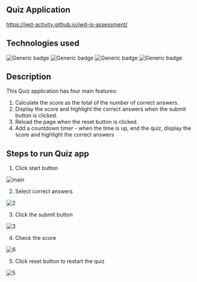 ## Quiz Application 
https://jwd-activity.github.io/jwd-js-assessment/

## Technologies used
![Generic badge](https://img.shields.io/badge/HTML-E96228.svg)
![Generic badge](https://img.shields.io/badge/CSS-264DE4.svg) 
![Generic badge](https://img.shields.io/badge/Bootstrap-blueviolet.svg)
![Generic badge](https://img.shields.io/badge/JavaScript-EFD81D.svg)

## Description
This Quiz application has four main features:
1. Calculate the score as the total of the number of correct answers.
2. Display the score and highlight the correct answers when the submit button is clicked.
3. Reload the page when the reset button is clicked.
4. Add a countdown timer - when the time is up, end the quiz, display the score and highlight the correct answers

## Steps to run Quiz app 

1. Click start button

![main](https://user-images.githubusercontent.com/83196262/125231143-8df2fa00-e31d-11eb-9cd6-cd0a49f62a9d.JPG)

2. Select correct answers

![2](https://user-images.githubusercontent.com/83196262/125231701-9861c380-e31e-11eb-8c02-81d4ac0d4499.JPG)

3. Click the submit button

![3](https://user-images.githubusercontent.com/83196262/125231883-e4ad0380-e31e-11eb-8cde-a38259a521fa.JPG)

4. Check the score

![6](https://user-images.githubusercontent.com/83196262/125232046-2d64bc80-e31f-11eb-9cef-4a69f4e97b43.JPG)

5. Click reset button to restart the quiz

![5](https://user-images.githubusercontent.com/83196262/125232095-479e9a80-e31f-11eb-9b19-39d8d490c038.jpg)




